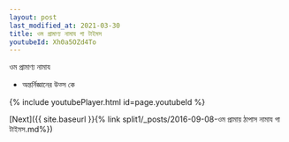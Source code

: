 ```yaml
---
layout: post
last_modified_at: 2021-03-30
title: ওম প্রামাণ্য নামায গা টাইমস
youtubeId: Xh0a5OZd4To
---
```

 
 
 ওম প্রামাণ্য নামায  
 
 -  অন্তর্নিজ্ঞানের উত্স কে 
 
  
 
  
 
 
 
 
 
 


{% include youtubePlayer.html id=page.youtubeId %}
 
[Next]({{ site.baseurl }}{% link  split1/_posts/2016-09-08-ওম প্ৰামায় ঠাপাস নামায গা টাইমস.md%})
 
